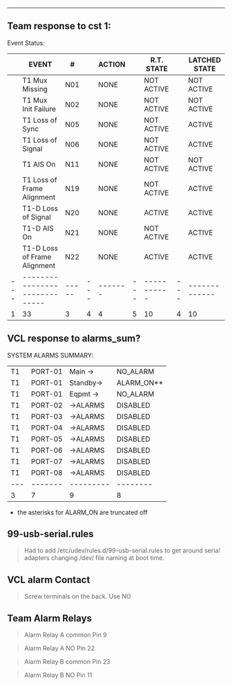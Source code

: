 ****
## Team response to cst 1:

Event Status:

|   |          EVENT              |   # |   |ACTION |   | R.T. STATE|   |LATCHED STATE|
|---|-----------------------------|-----|---|-------|---|-----------|---|-------------|
|   |T1 Mux Missing               |  N01|   | NONE  |   | NOT ACTIVE|   | NOT ACTIVE  |
|   |T1 Mux Init Failure          |  N02|   | NONE  |   | NOT ACTIVE|   | NOT ACTIVE  |
|   |T1 Loss of Sync              |  N05|   | NONE  |   | NOT ACTIVE|   | ACTIVE      |
|   |T1 Loss of Signal            |  N06|   | NONE  |   | NOT ACTIVE|   | ACTIVE      |
|   |T1 AIS On                    |  N11|   | NONE  |   | NOT ACTIVE|   | NOT ACTIVE  |
|   |T1 Loss of Frame Alignment   |  N19|   | NONE  |   | NOT ACTIVE|   | ACTIVE      |
|   |T1-D Loss of Signal          |  N20|   | NONE  |   | ACTIVE    |   | ACTIVE      |
|   |T1-D AIS On                  |  N21|   | NONE  |   | NOT ACTIVE|   | ACTIVE      |
|   |T1-D Loss of Frame Alignment |  N22|   | NONE  |   | ACTIVE    |   | ACTIVE      |
|---|-----------------------------|-----|---|-------|---|-----------|---|-------------|
| 1 | 33                          | 3   | 4 |    4  | 5 |  10       | 4 | 10          |

## VCL response to alarms_sum?

 SYSTEM ALARMS SUMMARY:
 
|    |       |         |        |
|----|-------|---------|--------|
|T1 |PORT-01|Main   ->|NO_ALARM|  
|T1 |PORT-01|Standby->|ALARM_ON**|
|T1 |PORT-01|Eqpmt  ->|NO_ALARM|  
|T1 |PORT-02|->ALARMS |DISABLED|
|T1 |PORT-03|->ALARMS |DISABLED|
|T1 |PORT-04|->ALARMS |DISABLED|
|T1 |PORT-05|->ALARMS |DISABLED|
|T1 |PORT-06|->ALARMS |DISABLED|
|T1 |PORT-07|->ALARMS |DISABLED|
|T1 |PORT-08|->ALARMS |DISABLED|
|---|-------|---------|--------|
| 3 |   7   |    9    |    8   |

+   the asterisks for ALARM_ON are truncated off

## 99-usb-serial.rules

>Had to add /etc/udev/rules.d/99-usb-serial.rules to get around serial adapters changing /dev/ file naming 
>at boot time. 

## VCL alarm Contact
>Screw terminals on the back. Use NO

## Team Alarm Relays
>Alarm Relay A common Pin 9

>Alarm Relay A NO Pin 22

>Alarm Relay B common Pin 23

>Alarm Relay B NO Pin 11

